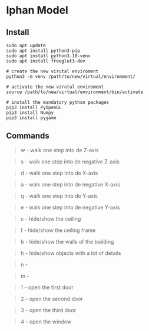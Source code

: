 # Iphan Model

## Install

```shell
sudo apt update
sudo apt install python3-pip
sudo apt install python3.10-venv
sudo apt install freeglut3-dev

# create the new virutal enviroment
python3 -m venv /path/to/new/virtual/environment/

# activate the new virutal enviroment
source /path/to/new/virtual/environment/bin/activate

# install the mandatory python packages
pip3 install PyOpenGL
pip3 install Numpy
pip3 install pygame
```

## Commands

> w - walk one step into de Z-axis

> s - walk one step into de negative Z-axis

> d - walk one step into de X-axis

> a - walk one step into de negative X-axis

> q - walk one step into de Y-axis

> e - walk one step into de negative Y-axis

> c - hide/show the ceiling

> f - hide/show the ceiling frame

> b - hide/show the walls of the building

> h - hide/show objects with a lot of details

> n -

> m -

> 1 - open the first door

> 2 - open the second door

> 3 - open the third door

> 4 - open the window
